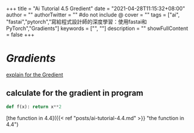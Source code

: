 +++
title = "Ai Tutorial 4.5 Gredient"
date = "2021-04-28T11:15:32+08:00"
author = ""
authorTwitter = "" #do not include @
cover = ""
tags = ["ai", "fastai","pytorch","寫給程式設計師的深度學習：使用fastai和PyTorch","Gradients"]
keywords = ["", ""]
description = ""
showFullContent = false
+++
# _Gradients_
[explain for the Gredient
](https://www.khanacademy.org/math/differential-calculus/dc-diff-intro)

## calculate for the gradient in program
```py
def f(x): return x**2

```
 [the function in 4.4]({{< ref "posts/ai-tutorial-4.4.md" >}} "the function in 4.4")

 